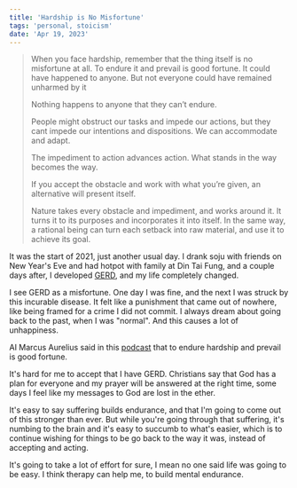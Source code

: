 ```yaml
---
title: 'Hardship is No Misfortune'
tags: 'personal, stoicism'
date: 'Apr 19, 2023'
---
```


> When you face hardship, remember that the thing itself is no misfortune at all. To endure it and prevail is good fortune. It could have happened to anyone. But not everyone could have remained unharmed by it
>
> Nothing happens to anyone that they can’t endure.
>
> People might obstruct our tasks and impede our actions, but they cant impede our intentions and dispositions. We can accommodate and adapt.
>
> The impediment to action advances action. What stands in the way becomes the way.
>
> If you accept the obstacle and work with what you’re given, an alternative will present itself.
>
> Nature takes every obstacle and impediment, and works around it. It turns it to its purposes and incorporates it into itself. In the same way, a rational being can turn each setback into raw material, and use it to achieve its goal.

It was the start of 2021, just another usual day. I drank soju with friends on New Year's Eve and had hotpot with family at Din Tai Fung, and a couple days after, I developed [GERD](https://en.wikipedia.org/wiki/Gastroesophageal_reflux_disease?useskin=vector), and my life completely changed.

I see GERD as a misfortune. One day I was fine, and the next I was struck by this incurable disease. It felt like a punishment that came out of nowhere, like being framed for a crime I did not commit. I always dream about going back to the past, when I was "normal". And this causes a lot of unhappiness.

AI Marcus Aurelius said in this [podcast](https://dkbshow.substack.com/p/marcus-aurelius-podcast-interview) that to endure hardship and prevail is good fortune.

It's hard for me to accept that I have GERD. Christians say that God has a plan for everyone and my prayer will be answered at the right time, some days I feel like my messages to God are lost in the ether.

It's easy to say suffering builds endurance, and that I'm going to come out of this stronger than ever. But while you're going through that suffering, it's numbing to the brain and it's easy to succumb to what's easier, which is to continue wishing for things to be go back to the way it was, instead of accepting and acting.

It's going to take a lot of effort for sure, I mean no one said life was going to be easy. I think therapy can help me, to build mental endurance.
